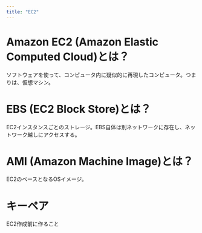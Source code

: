 ```yaml
---
title: "EC2"
---
```


# Amazon EC2 (Amazon Elastic Computed Cloud)とは？
ソフトウェアを使って、コンピュータ内に疑似的に再現したコンピュータ。つまりは、仮想マシン。

# EBS (EC2 Block Store)とは？
EC2インスタンスごとのストレージ。EBS自体は別ネットワークに存在し、ネットワーク越しにアクセスする。

# AMI (Amazon Machine Image)とは？
EC2のベースとなるOSイメージ。

# キーペア
EC2作成前に作ること
